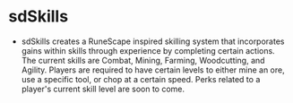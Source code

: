 # sdSkills
- sdSkills creates a RuneScape inspired skilling system that incorporates gains
within skills through experience by completing certain actions. The current
skills are Combat, Mining, Farming, Woodcutting, and Agility. Players are
required to have certain levels to either mine an ore, use a specific tool, or
chop at a certain speed. Perks related to a player's current skill level are
soon to come.
